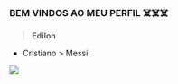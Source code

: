 ### BEM VINDOS AO MEU PERFIL ☠️☠️☠️
>**Edilon**
- Cristiano > Messi


![](https://media1.tenor.com/m/LsYPAE9JiP8AAAAd/rolando-ronaldo.gif)
